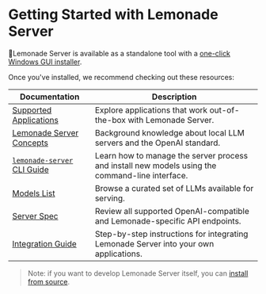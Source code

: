 # Getting Started with Lemonade Server

🍋Lemonade Server is available as a standalone tool with a [one-click Windows GUI installer](https://github.com/lemonade-sdk/lemonade/releases/latest/download/Lemonade_Server_Installer.exe).

Once you've installed, we recommend checking out these resources:

| Documentation | Description |
|---------------|-------------|
| [Supported Applications](./featured_apps.md) | Explore applications that work out-of-the-box with Lemonade Server. |
| [Lemonade Server Concepts](./concepts.md) | Background knowledge about local LLM servers and the OpenAI standard. |
| [`lemonade-server` CLI Guide](./lemonade-server-cli.md) | Learn how to manage the server process and install new models using the command-line interface. |
| [Models List](../server_models.md) | Browse a curated set of LLMs available for serving. |
| [Server Spec](../server_spec.md) | Review all supported OpenAI-compatible and Lemonade-specific API endpoints. |
| [Integration Guide](../server_integration.md) | Step-by-step instructions for integrating Lemonade Server into your own applications. |

> Note: if you want to develop Lemonade Server itself, you can [install from source](../source_installation_inst.md).